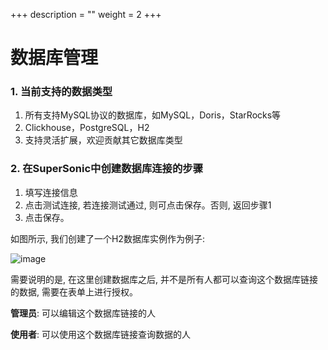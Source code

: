 +++
description = ""
weight = 2
+++

# 数据库管理

### **1. 当前支持的数据类型**
1. 所有支持MySQL协议的数据库，如MySQL，Doris，StarRocks等
2. Clickhouse，PostgreSQL，H2
3. 支持灵活扩展，欢迎贡献其它数据库类型

### **2. 在SuperSonic中创建数据库连接的步骤**

1. 填写连接信息
2. 点击测试连接, 若连接测试通过, 则可点击保存。否则, 返回步骤1
3. 点击保存。

如图所示, 我们创建了一个H2数据库实例作为例子:

![image](https://github.com/tencentmusic/supersonic/assets/22031277/f4b1b8d7-33fb-40b4-9767-c4acee534ea5)

需要说明的是, 在这里创建数据库之后, 并不是所有人都可以查询这个数据库链接的数据, 需要在表单上进行授权。

**管理员**: 可以编辑这个数据库链接的人

**使用者**: 可以使用这个数据库链接查询数据的人